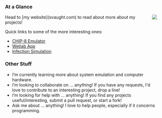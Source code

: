 ### At a Glance             
<a href="https://github.com/svaught598/github-readme-stats">
  <img align="right" src="https://github-readme-stats.vercel.app/api/top-langs/?username=svaught598&layout=compact" />
</a>
Head to [my website](svaught.com) to read about more about my projects!

Quick links to some of the more interesting ones:
- [CHIP-8 Emulator](https://svaught.com/project/chip8/)
- [Wetlab App](https://svaught.com/project/wetlab/)
- [Infection Simulation](https://svaught.com/project/infection/)

### Other Stuff

- I’m currently learning more about system emulation and computer hardware.
- I’m looking to collaborate on ... anything! If you have any requests, I'd love to contribute to an interesting project, drop a line! 
- I’m looking for help with ... anything! If you find any projects useful/interesting, submit a pull request, or start a fork!
- Ask me about ... anything! I love to help people, especially if it concerns programming.
